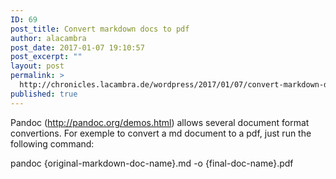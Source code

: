 ```yaml
---
ID: 69
post_title: Convert markdown docs to pdf
author: alacambra
post_date: 2017-01-07 19:10:57
post_excerpt: ""
layout: post
permalink: >
  http://chronicles.lacambra.de/wordpress/2017/01/07/convert-markdown-docs-to-pdf/
published: true
---
```

Pandoc (<a href="http://pandoc.org/demos.html">http://pandoc.org/demos.html</a>) allows several document format convertions. For exemple to convert a md document to a pdf, just run the following command:

pandoc {original-markdown-doc-name}.md -o {final-doc-name}.pdf

&nbsp;
